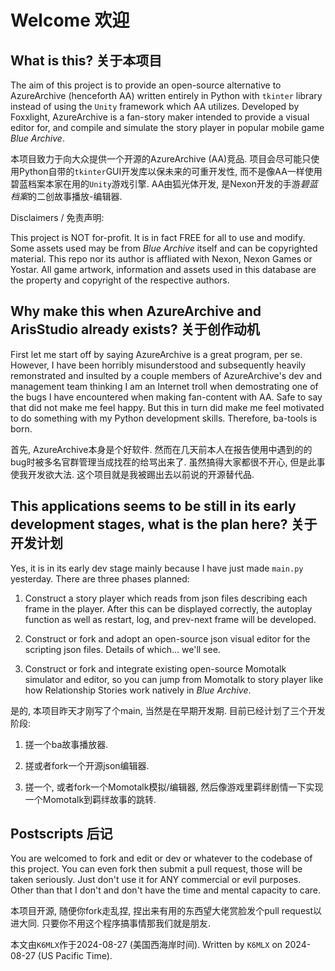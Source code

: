 # Welcome 欢迎
## What is this? 关于本项目
The aim of this project is to provide an open-source alternative to AzureArchive (henceforth AA) written entirely in Python with `tkinter` library instead of using the `Unity` framework which AA utilizes. Developed by Foxxlight, AzureArchive is a fan-story maker intended to provide a visual editor for, and compile and simulate the story player in popular mobile game *Blue Archive*. 

本项目致力于向大众提供一个开源的AzureArchive (AA)竞品. 项目会尽可能只使用Python自带的`tkinter`GUI开发库以保未来的可重开发性, 而不是像AA一样使用碧蓝档案本家在用的`Unity`游戏引擎. AA由狐光体开发, 是Nexon开发的手游*碧蓝档案*的二创故事播放-编辑器. 

Disclaimers / 免责声明: 

This project is NOT for-profit. It is in fact FREE for all to use and modify. Some assets used may be from *Blue Archive* itself and can be copyrighted material. This repo nor its author is affliated with Nexon, Nexon Games or Yostar. All game artwork, information and assets used in this database are the property and copyright of the respective authors. 

## Why make this when AzureArchive and ArisStudio already exists? 关于创作动机
First let me start off by saying AzureArchive is a great program, per se. However, I have been horribly misunderstood and subsequently heavily remonstrated and insulted by a couple members of AzureArchive's dev and management team thinking I am an Internet troll when demostrating one of the bugs I have encountered when making fan-content with AA. Safe to say that did not make me feel happy. But this in turn did make me feel motivated to do something with my Python development skills. Therefore, ba-tools is born. 

首先, AzureArchive本身是个好软件. 然而在几天前本人在报告使用中遇到的的bug时被多名官群管理当成找茬的给骂出来了. 虽然搞得大家都很不开心, 但是此事使我开发欲大法. 这个项目就是我被踢出去以前说的开源替代品. 

## This applications seems to be still in its early development stages, what is the plan here? 关于开发计划
Yes, it is in its early dev stage mainly because I have just made `main.py` yesterday. There are three phases planned: 

1. Construct a story player which reads from json files describing each frame in the player. After this can be displayed correctly, the autoplay function as well as restart, log, and prev-next frame will be developed. 

2. Construct or fork and adopt an open-source json visual editor for the scripting json files. Details of which... we'll see. 

3. Construct or fork and integrate existing open-source Momotalk simulator and editor, so you can jump from Momotalk to story player like how Relationship Stories work natively in *Blue Archive*. 

是的, 本项目昨天才刚写了个main, 当然是在早期开发期. 目前已经计划了三个开发阶段: 

1. 搓一个ba故事播放器. 

2. 搓或者fork一个开源json编辑器. 

3. 搓一个, 或者fork一个Momotalk模拟/编辑器, 然后像游戏里羁绊剧情一下实现一个Momotalk到羁绊故事的跳转. 

## Postscripts 后记
You are welcomed to fork and edit or dev or whatever to the codebase of this project. You can even fork then submit a pull request, those will be taken seriously. Just don't use it for ANY commercial or evil purposes. Other than that I don't and don't have the time and mental capacity to care. 

本项目开源, 随便你fork走乱捏, 捏出来有用的东西望大佬赏脸发个pull request以进大同. 只要你不用这个程序搞事情那我们就是朋友. 

本文由`K6MLX`作于2024-08-27 (美国西海岸时间). 
Written by `K6MLX` on 2024-08-27 (US Pacific Time). 
